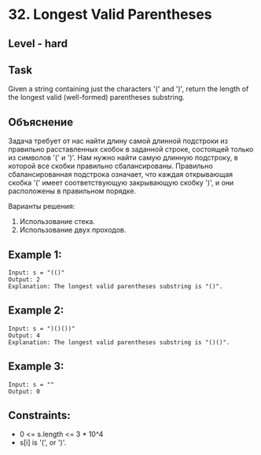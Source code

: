 # 32. Longest Valid Parentheses


## Level - hard


## Task
Given a string containing just the characters '(' and ')', return the length of the longest valid (well-formed) parentheses
substring.


## Объяснение
Задача требует от нас найти длину самой длинной подстроки из правильно расставленных скобок в заданной строке, 
состоящей только из символов '(' и ')'. Нам нужно найти самую длинную подстроку, в которой все скобки правильно сбалансированы. 
Правильно сбалансированная подстрока означает, что каждая открывающая скобка '(' имеет соответствующую закрывающую скобку ')', 
и они расположены в правильном порядке.

Варианты решения:
1. Использование стека.
2. Использование двух проходов.


## Example 1:
````
Input: s = "(()"
Output: 2
Explanation: The longest valid parentheses substring is "()".
````


## Example 2:
````
Input: s = ")()())"
Output: 4
Explanation: The longest valid parentheses substring is "()()".
````


## Example 3:
````
Input: s = ""
Output: 0
````


## Constraints:
- 0 <= s.length <= 3 * 10^4
- s[i] is '(', or ')'.
